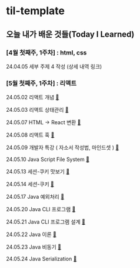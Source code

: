 # til-template

## 오늘 내가 배운 것들(Today I Learned)

### [4월 첫째주, 1주차] : html, css

24.04.05 세부 주제 4 작성 (상세 내역 링크)


### [5월 첫째주, 1주차] : 리액트

24.05.02 리액트 개념 [🌱](https://github.com/HeungY/Today-I-Learned/blob/main/May/2024-05-02.md)

24.05.03 리액트 상태관리 [🌱](https://github.com/HeungY/Today-I-Learned/blob/main/May/2024-05-03.md)

24.05.07 HTML -> React 변환 [🌱](https://github.com/HeungY/Today-I-Learned/blob/main/May/2024-05-07.md)

24.05.08 리액트 훅 [🌱](https://github.com/HeungY/Today-I-Learned/blob/main/May/2024-05-08.md)

24.05.09 개발자 특강 ( 자소서 작성법, 마인드셋 )  [🌱](https://github.com/HeungY/Today-I-Learned/blob/main/May/2024-05-09.md)

24.05.10 Java Script File System [🌱](https://github.com/HeungY/Today-I-Learned/blob/main/May/2024-05-10.md)

24.05.13 세션-쿠키 맛보기 [🌱](https://github.com/HeungY/Today-I-Learned/blob/main/May/2024-05-13.md)

24.05.14 세션-쿠키 [🌱](https://github.com/HeungY/Today-I-Learned/blob/main/May/2024-05-14.md)

24.05.17 Java 예외처리 [🌱](https://github.com/HeungY/Today-I-Learned/blob/main/May/2024-05-17.md)

24.05.20 Java CLI 프로그램 [🌱](https://github.com/HeungY/Today-I-Learned/blob/main/May/2024-05-20.md)

24.05.21 Java CLI 프로그램 설계 [🌱](https://github.com/HeungY/Today-I-Learned/blob/main/May/2024-05-21.md)

24.05.22 Java 이론 [🌱](https://github.com/HeungY/Today-I-Learned/blob/main/May/2024-05-22.md)

24.05.23 Java 비동기 [🌱](https://github.com/HeungY/Today-I-Learned/blob/main/May/2024-05-23.md)

24.05.24 Java Serialization [🌱](https://github.com/HeungY/Today-I-Learned/blob/main/May/2024-05-24.md)
